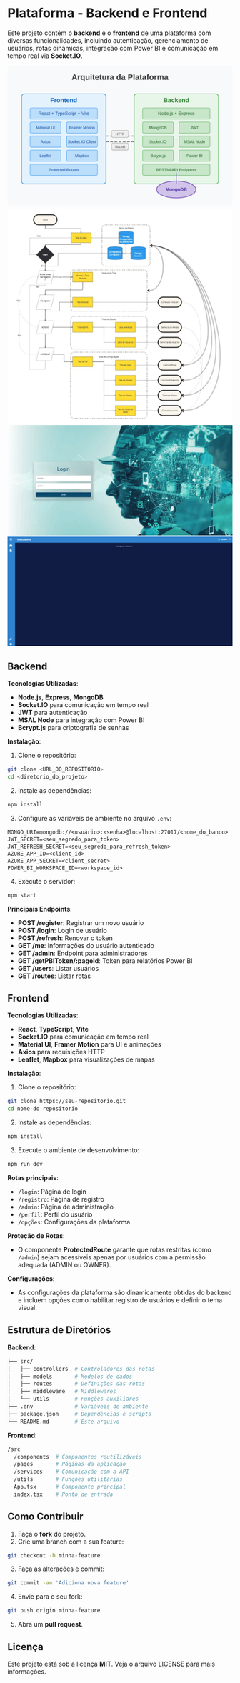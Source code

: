 # Plataforma - Backend e Frontend

Este projeto contém o **backend** e o **frontend** de uma plataforma com diversas funcionalidades, incluindo autenticação, gerenciamento de usuários, rotas dinâmicas, integração com Power BI e comunicação em tempo real via **Socket.IO**.


![Platform Architecture](platform-architecture.svg)
![Platform](plataform.jpg)
![](image.png)
![](image2.png)

## Backend

**Tecnologias Utilizadas**:
* **Node.js**, **Express**, **MongoDB**
* **Socket.IO** para comunicação em tempo real
* **JWT** para autenticação
* **MSAL Node** para integração com Power BI
* **Bcrypt.js** para criptografia de senhas

**Instalação**:
1. Clone o repositório:
```bash
git clone <URL_DO_REPOSITORIO>
cd <diretorio_do_projeto>
```

2. Instale as dependências:
```bash
npm install
```

3. Configure as variáveis de ambiente no arquivo `.env`:
```plaintext
MONGO_URI=mongodb://<usuário>:<senha>@localhost:27017/<nome_do_banco>
JWT_SECRET=<seu_segredo_para_token>
JWT_REFRESH_SECRET=<seu_segredo_para_refresh_token>
AZURE_APP_ID=<client_id>
AZURE_APP_SECRET=<client_secret>
POWER_BI_WORKSPACE_ID=<workspace_id>
```

4. Execute o servidor:
```bash
npm start
```

**Principais Endpoints**:
* **POST /register**: Registrar um novo usuário
* **POST /login**: Login de usuário
* **POST /refresh**: Renovar o token
* **GET /me**: Informações do usuário autenticado
* **GET /admin**: Endpoint para administradores
* **GET /getPBIToken/:pageId**: Token para relatórios Power BI
* **GET /users**: Listar usuários
* **GET /routes**: Listar rotas

## Frontend

**Tecnologias Utilizadas**:
* **React**, **TypeScript**, **Vite**
* **Socket.IO** para comunicação em tempo real
* **Material UI**, **Framer Motion** para UI e animações
* **Axios** para requisições HTTP
* **Leaflet**, **Mapbox** para visualizações de mapas

**Instalação**:
1. Clone o repositório:
```bash
git clone https://seu-repositorio.git
cd nome-do-repositorio
```

2. Instale as dependências:
```bash
npm install
```

3. Execute o ambiente de desenvolvimento:
```bash
npm run dev
```

**Rotas principais**:
* `/login`: Página de login
* `/registro`: Página de registro
* `/admin`: Página de administração
* `/perfil`: Perfil do usuário
* `/opções`: Configurações da plataforma

**Proteção de Rotas**:
* O componente **ProtectedRoute** garante que rotas restritas (como `/admin`) sejam acessíveis apenas por usuários com a permissão adequada (ADMIN ou OWNER).

**Configurações**:
* As configurações da plataforma são dinamicamente obtidas do backend e incluem opções como habilitar registro de usuários e definir o tema visual.

## Estrutura de Diretórios

**Backend**:
```bash
├── src/
│   ├── controllers  # Controladores das rotas
│   ├── models       # Modelos de dados
│   ├── routes       # Definições das rotas
│   ├── middleware   # Middlewares
│   └── utils        # Funções auxiliares
├── .env             # Variáveis de ambiente
├── package.json     # Dependências e scripts
└── README.md        # Este arquivo
```

**Frontend**:
```bash
/src
  /components  # Componentes reutilizáveis
  /pages       # Páginas da aplicação
  /services    # Comunicação com a API
  /utils       # Funções utilitárias
  App.tsx      # Componente principal
  index.tsx    # Ponto de entrada
```

## Como Contribuir

1. Faça o **fork** do projeto.
2. Crie uma branch com a sua feature:
```bash
git checkout -b minha-feature
```

3. Faça as alterações e commit:
```bash
git commit -am 'Adiciona nova feature'
```

4. Envie para o seu fork:
```bash
git push origin minha-feature
```

5. Abra um **pull request**.

## Licença

Este projeto está sob a licença **MIT**. Veja o arquivo LICENSE para mais informações.
